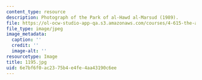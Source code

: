 ```yaml
---
content_type: resource
description: Photograph of the Park of al-Hawd al-Marsud (1989).
file: https://ol-ocw-studio-app-qa.s3.amazonaws.com/courses/4-615-the-architecture-of-cairo-spring-2002/6e7bf6f0ac2375b4e4fe4aa43190c6ee_1195.jpg
file_type: image/jpeg
image_metadata:
  caption: ''
  credit: ''
  image-alt: ''
resourcetype: Image
title: 1195.jpg
uid: 6e7bf6f0-ac23-75b4-e4fe-4aa43190c6ee
---
```

